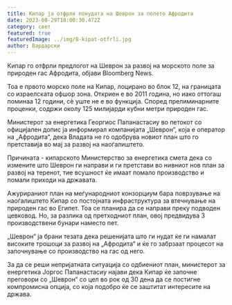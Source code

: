 ```yaml
---
title: Кипар ја отфрли понудата на Шеврон за полето Афродита
date: 2023-08-29T18:00:30.472Z
category: свет
featured: true
featuredImage: ../img/8-kipat-otfrli.jpg
author: Вардарски
---
```

Кипар го отфрли предлогот на Шеврон за развој на морското поле за природен гас Афродита, објави Bloomberg News.

Тоа е првото морско поле на Кипар, лоцирано во блок 12, на границата со израелската офшор зона. Откриен е во 2011 година, но иако оттогаш поминаа 12 години, сè уште не е во функција. Според прелиминарните проценки, содржи околу 125 милијарди кубни метри природен гас.

Министерот за енергетика Георгиос Папанастасиу во петокот со официјален допис ја информирал компанијата „Шеврон“, која е оператор на „Афродита“, дека Владата не го одобрува новиот план што го претставија во мај за развој на наоѓалиштето.

Причината - кипарското Министерство за енергетика смета дека со измените што Шеврон ги направи и ги претстави во нивниот нов план за развој на теренот, тие всушност ќе имаат помало производство и помали приходи на државата.

Ажурираниот план на меѓународниот конзорциум бара поврзување на наоѓалиштето Кипар со постојната инфраструктура за втечнување на природен гас во Египет. Тоа се планира да се направи преку подводен цевковод. Но, за разлика од претходниот план, овој предвидува 3 производствени бунари наместо пет.

„Шеврон“ ја брани тезата дека решенијата што ги нудат ќе ги намалат високите трошоци за развој на „Афродита“ и ќе го забрзаат процесот на започнување со производство на гас од него.

За да се реши непријатната ситуација со одбиениот план, министерот за енергетика Јоргос Папанастасиу најави дека Кипар ќе започне преговори со „Шеврон“ со цел во рок од 30 дена да се постигне компромисна опција, со која подобро ќе се заштитат интересите на држава.
